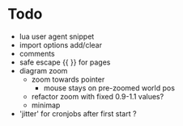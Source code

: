 # Todo
- lua user agent snippet
- import options add/clear
- comments
- safe escape {{ }} for pages
- diagram zoom
    - zoom towards pointer
        - mouse stays on pre-zoomed world pos
    - refactor zoom with fixed 0.9-1.1 values?
    - minimap
- 'jitter' for cronjobs after first start ?